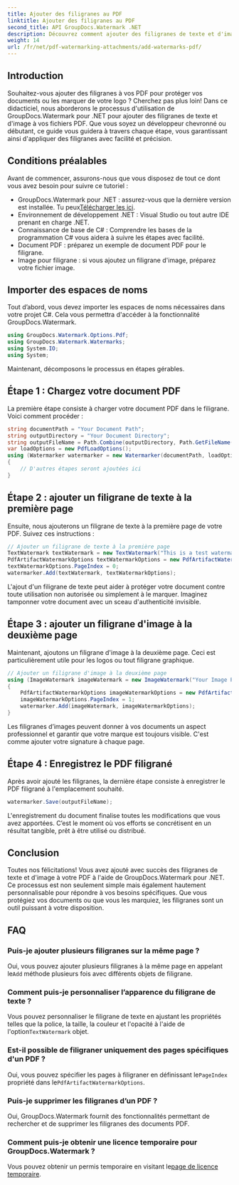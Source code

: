 ```yaml
---
title: Ajouter des filigranes au PDF
linktitle: Ajouter des filigranes au PDF
second_title: API GroupDocs.Watermark .NET
description: Découvrez comment ajouter des filigranes de texte et d'image à vos PDF à l'aide de GroupDocs.Watermark for .NET grâce à notre guide complet étape par étape.
weight: 14
url: /fr/net/pdf-watermarking-attachments/add-watermarks-pdf/
---
```

## Introduction
Souhaitez-vous ajouter des filigranes à vos PDF pour protéger vos documents ou les marquer de votre logo ? Cherchez pas plus loin! Dans ce didacticiel, nous aborderons le processus d'utilisation de GroupDocs.Watermark pour .NET pour ajouter des filigranes de texte et d'image à vos fichiers PDF. Que vous soyez un développeur chevronné ou débutant, ce guide vous guidera à travers chaque étape, vous garantissant ainsi d'appliquer des filigranes avec facilité et précision.
## Conditions préalables
Avant de commencer, assurons-nous que vous disposez de tout ce dont vous avez besoin pour suivre ce tutoriel :
-  GroupDocs.Watermark pour .NET : assurez-vous que la dernière version est installée. Tu peux[Télécharger les ici](https://releases.groupdocs.com/Watermark/net/).
- Environnement de développement .NET : Visual Studio ou tout autre IDE prenant en charge .NET.
- Connaissance de base de C# : Comprendre les bases de la programmation C# vous aidera à suivre les étapes avec facilité.
- Document PDF : préparez un exemple de document PDF pour le filigrane.
- Image pour filigrane : si vous ajoutez un filigrane d'image, préparez votre fichier image.
## Importer des espaces de noms
Tout d’abord, vous devez importer les espaces de noms nécessaires dans votre projet C#. Cela vous permettra d'accéder à la fonctionnalité GroupDocs.Watermark.
```csharp
using GroupDocs.Watermark.Options.Pdf;
using GroupDocs.Watermark.Watermarks;
using System.IO;
using System;
```
Maintenant, décomposons le processus en étapes gérables.
## Étape 1 : Chargez votre document PDF
La première étape consiste à charger votre document PDF dans le filigrane. Voici comment procéder :
```csharp
string documentPath = "Your Document Path";
string outputDirectory = "Your Document Directory";
string outputFileName = Path.Combine(outputDirectory, Path.GetFileName(documentPath));
var loadOptions = new PdfLoadOptions();
using (Watermarker watermarker = new Watermarker(documentPath, loadOptions))
{
    // D'autres étapes seront ajoutées ici
}
```
## Étape 2 : ajouter un filigrane de texte à la première page
Ensuite, nous ajouterons un filigrane de texte à la première page de votre PDF. Suivez ces instructions :
```csharp
// Ajouter un filigrane de texte à la première page
TextWatermark textWatermark = new TextWatermark("This is a test watermark", new Font("Arial", 8));
PdfArtifactWatermarkOptions textWatermarkOptions = new PdfArtifactWatermarkOptions();
textWatermarkOptions.PageIndex = 0;
watermarker.Add(textWatermark, textWatermarkOptions);
```

L'ajout d'un filigrane de texte peut aider à protéger votre document contre toute utilisation non autorisée ou simplement à le marquer. Imaginez tamponner votre document avec un sceau d'authenticité invisible.
## Étape 3 : ajouter un filigrane d'image à la deuxième page
Maintenant, ajoutons un filigrane d'image à la deuxième page. Ceci est particulièrement utile pour les logos ou tout filigrane graphique.
```csharp
// Ajouter un filigrane d'image à la deuxième page
using (ImageWatermark imageWatermark = new ImageWatermark("Your Image Path"))
{
    PdfArtifactWatermarkOptions imageWatermarkOptions = new PdfArtifactWatermarkOptions();
    imageWatermarkOptions.PageIndex = 1;
    watermarker.Add(imageWatermark, imageWatermarkOptions);
}
```

Les filigranes d’images peuvent donner à vos documents un aspect professionnel et garantir que votre marque est toujours visible. C'est comme ajouter votre signature à chaque page.
## Étape 4 : Enregistrez le PDF filigrané
Après avoir ajouté les filigranes, la dernière étape consiste à enregistrer le PDF filigrané à l'emplacement souhaité.
```csharp
watermarker.Save(outputFileName);
```
L'enregistrement du document finalise toutes les modifications que vous avez apportées. C’est le moment où vos efforts se concrétisent en un résultat tangible, prêt à être utilisé ou distribué.
## Conclusion
Toutes nos félicitations! Vous avez ajouté avec succès des filigranes de texte et d'image à votre PDF à l'aide de GroupDocs.Watermark pour .NET. Ce processus est non seulement simple mais également hautement personnalisable pour répondre à vos besoins spécifiques. Que vous protégiez vos documents ou que vous les marquiez, les filigranes sont un outil puissant à votre disposition.
## FAQ
### Puis-je ajouter plusieurs filigranes sur la même page ?
 Oui, vous pouvez ajouter plusieurs filigranes à la même page en appelant le`Add` méthode plusieurs fois avec différents objets de filigrane.
### Comment puis-je personnaliser l’apparence du filigrane de texte ?
 Vous pouvez personnaliser le filigrane de texte en ajustant les propriétés telles que la police, la taille, la couleur et l'opacité à l'aide de l'option`TextWatermark` objet.
### Est-il possible de filigraner uniquement des pages spécifiques d'un PDF ?
 Oui, vous pouvez spécifier les pages à filigraner en définissant le`PageIndex` propriété dans le`PdfArtifactWatermarkOptions`.
### Puis-je supprimer les filigranes d’un PDF ?
Oui, GroupDocs.Watermark fournit des fonctionnalités permettant de rechercher et de supprimer les filigranes des documents PDF.
### Comment puis-je obtenir une licence temporaire pour GroupDocs.Watermark ?
Vous pouvez obtenir un permis temporaire en visitant le[page de licence temporaire](https://purchase.groupdocs.com/temporary-license/).